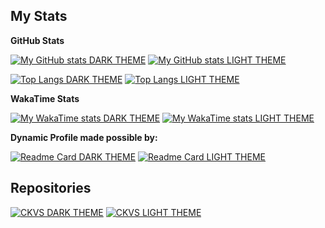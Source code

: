 ## My Stats

**GitHub Stats**

[![My GitHub stats DARK THEME](https://github-readme-stats.vercel.app/api?username=GloriousGlider8&layout=compact&show_icons=true&rank_icon=percentile&theme=dark)](https://github.com/anuraghazra/github-readme-stats#gh-dark-mode-only)
[![My GitHub stats LIGHT THEME](https://github-readme-stats.vercel.app/api?username=GloriousGlider8&layout=compact&show_icons=true&rank_icon=percentile)](https://github.com/anuraghazra/github-readme-stats#gh-light-mode-only)

[![Top Langs DARK THEME](https://github-readme-stats.vercel.app/api/top-langs/?username=GloriousGlider8&layout=compact&theme=dark)](https://github.com/anuraghazra/github-readme-stats#gh-dark-mode-only)
[![Top Langs LIGHT THEME](https://github-readme-stats.vercel.app/api/top-langs/?username=GloriousGlider8&layout=compact)](https://github.com/anuraghazra/github-readme-stats#gh-light-mode-only)

**WakaTime Stats**

[![My WakaTime stats DARK THEME](https://github-readme-stats.vercel.app/api/wakatime?username=GloriousGlider8&layout=compact&theme=dark)](https://github.com/anuraghazra/github-readme-stats#gh-dark-mode-only)
[![My WakaTime stats LIGHT THEME](https://github-readme-stats.vercel.app/api/wakatime?username=GloriousGlider8&layout=compact)](https://github.com/anuraghazra/github-readme-stats#gh-light-mode-only)

**Dynamic Profile made possible by:**

[![Readme Card DARK THEME](https://github-readme-stats.vercel.app/api/pin/?username=anuraghazra&repo=github-readme-stats&show_owner=true&theme=dark)](https://github.com/anuraghazra/github-readme-stats#gh-dark-mode-only)
[![Readme Card LIGHT THEME](https://github-readme-stats.vercel.app/api/pin/?username=anuraghazra&repo=github-readme-stats&show_owner=true)](https://github.com/anuraghazra/github-readme-stats#gh-light-mode-only)

## Repositories

[![CKVS DARK THEME](https://github-readme-stats.vercel.app/api/pin/?username=GloriousGlider8&repo=ckvs&show_owner=false&theme=dark)](https://github.com/GloriousGlider8/ckvs#gh-dark-mode-only)
[![CKVS LIGHT THEME](https://github-readme-stats.vercel.app/api/pin/?username=GloriousGlider8&repo=ckvs&show_owner=false&theme=light)](https://github.com/GloriousGlider8/ckvs#gh-light-mode-only)
